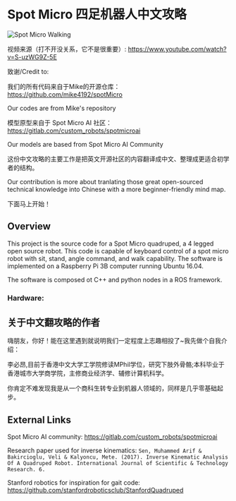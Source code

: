 # Spot Micro 四足机器人中文攻略

![Spot Micro Walking](assets/spot_micro_walking.gif)

视频来源（打不开没关系，它不是很重要）: https://www.youtube.com/watch?v=S-uzWG9Z-5E


致谢/Credit to:

我们的所有代码来自于Mike的开源仓库：https://github.com/mike4192/spotMicro

Our codes are from Mike's repository

模型原型来自于 Spot Micro AI 社区：https://gitlab.com/custom_robots/spotmicroai

Our models are based from Spot Micro AI Community

这份中文攻略的主要工作是把英文开源社区的内容翻译成中文、整理成更适合初学者的结构。

Our contribution is more about tranlating those great open-sourced technical knowledge into Chinese with a more beginner-friendly mind map.


下面马上开始！

## Overview
This project is the source code for a Spot Micro quadruped, a 4 legged open source robot. This code is capable of keyboard control of a spot micro robot with sit, stand, angle command, and walk capability. The software is implemented on a Raspberry Pi 3B computer running Ubuntu 16.04.

The software is composed ot C++ and python nodes in a ROS framework.

### Hardware:


## 关于中文翻攻略的作者

嗨朋友，你好！能在这里遇到就说明我们一定程度上志趣相投了~我先做个自我介绍：

李必昂,目前于香港中文大学工学院修读MPhil学位，研究下肢外骨骼;本科毕业于香港城市大学商学院，主修商业经济学、辅修计算机科学。

你肯定不难发现我是从一个商科生转专业到机器人领域的，同样是几乎零基础起步。


## External Links
Spot Micro AI community: https://gitlab.com/custom_robots/spotmicroai

Research paper used for inverse kinematics:
`Sen, Muhammed Arif & Bakircioglu, Veli & Kalyoncu, Mete. (2017).
Inverse Kinematic Analysis Of A Quadruped Robot.
International Journal of Scientific & Technology Research. 6.`

Stanford robotics for inspiration for gait code: https://github.com/stanfordroboticsclub/StanfordQuadruped
